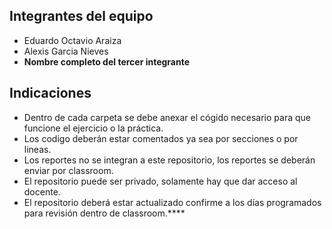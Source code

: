 ## Integrantes del equipo

- Eduardo Octavio Araiza
- Alexis Garcia Nieves
- **Nombre completo del tercer integrante**

## Indicaciones

- Dentro de cada carpeta se debe anexar el cógido necesario para que funcione el ejercicio o la práctica. 
- Los codigo deberán estar comentados ya sea por secciones o por lineas. 
- Los reportes no se integran a este repositorio, los reportes se deberán enviar por classroom.
- El repositorio puede ser privado, solamente hay que dar acceso al docente. 
- El repositorio deberá estar actualizado confirme a los días programados para revisión dentro de classroom.****

